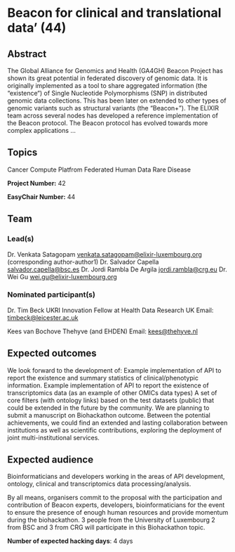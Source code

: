 # Beacon for clinical and translational data’ (44)

## Abstract

The Global Alliance for Genomics and Health (GA4GH) Beacon Project has shown its great potential in federated discovery of genomic data. It is originally implemented as a tool to share aggregated information (the “existence“) of Single Nucleotide Polymorphisms (SNP) in distributed genomic data collections. This has been later on extended to other types of genomic variants such as structural variants (the “Beacon+”). The ELIXIR team across several nodes has developed a reference implementation of the Beacon protocol. The Beacon protocol has evolved towards more complex applications ...

## Topics

Cancer
 Compute Platfrom
 Federated Human Data
 Rare Disease

**Project Number:** 42



**EasyChair Number:** 44

## Team

### Lead(s)

Dr. Venkata Satagopam venkata.satagopam@elixir-luxembourg.org (corresponding author-author1)
 Dr. Salvador Capella salvador.capella@bsc.es
 Dr. Jordi Rambla De Argila jordi.rambla@crg.eu
 Dr. Wei Gu wei.gu@elixir-luxembourg.org

### Nominated participant(s)

Dr. Tim Beck 
 UKRI Innovation Fellow at Health Data Research UK
 Email: timbeck@leicester.ac.uk
 
 Kees van Bochove 
 Thehyve (and EHDEN)
 Email: kees@thehyve.nl

## Expected outcomes

We look forward to the development of:
 Example implementation of API to report the existence and summary statistics of clinical/phenotypic information.
 Example implementation of API to report the existence of transcriptomics data (as an example of other OMICs data types)
 A set of core filters (with ontology links) based on the test datasets (public) that could be extended in the future by the community.
 We are planning to submit a manuscript on Biohackathon outcome. Between the potential achievements, we could find an extended and lasting collaboration between institutions as well as scientific contributions, exploring the deployment of joint multi-institutional services.

## Expected audience

Bioinformaticians and developers working in the areas of API development, ontology, clinical and transcriptomics data processing/analysis.
  
 By all means, organisers commit to the proposal with the participation and contribution of Beacon experts, developers, bioinformaticians for the event to ensure the presence of enough human resources and provide momentum during the biohackathon. 3 people from the University of Luxembourg 2 from BSC and 3 from CRG will participate in this Biohackathon topic.

**Number of expected hacking days**: 4 days

